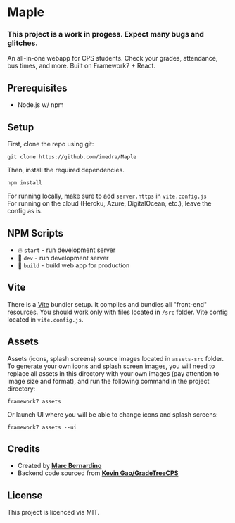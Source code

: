 # Maple
### This project is a work in progess. Expect many bugs and glitches.
An all-in-one webapp for CPS students. Check your grades, attendance, bus times, and more. Built on Framework7 + React.

## Prerequisites
- Node.js w/ npm 

## Setup

First, clone the repo using git:
```
git clone https://github.com/imedra/Maple
```
Then, install the required dependencies.
```
npm install
```
For running locally, make sure to add ``server.https`` in ``vite.config.js``
</br>
For running on the cloud (Heroku, Azure, DigitalOcean, etc.), leave the config as is. 
</br>

## NPM Scripts

* 🔥 `start` - run development server
* 🔧 `dev` - run development server
* 🔧 `build` - build web app for production

## Vite

There is a [Vite](https://vitejs.dev) bundler setup. It compiles and bundles all "front-end" resources. You should work only with files located in `/src` folder. Vite config located in `vite.config.js`.

## Assets

Assets (icons, splash screens) source images located in `assets-src` folder. To generate your own icons and splash screen images, you will need to replace all assets in this directory with your own images (pay attention to image size and format), and run the following command in the project directory:

```
framework7 assets
```

Or launch UI where you will be able to change icons and splash screens:

```
framework7 assets --ui
```

## Credits
- Created by [**Marc Bernardino**](https://github.com/imEdra)
- Backend code sourced from [**Kevin Gao/GradeTreeCPS**](https://github.com/gaojunxuan/GradeTreeCPS)

## License
This project is licenced via MIT.
